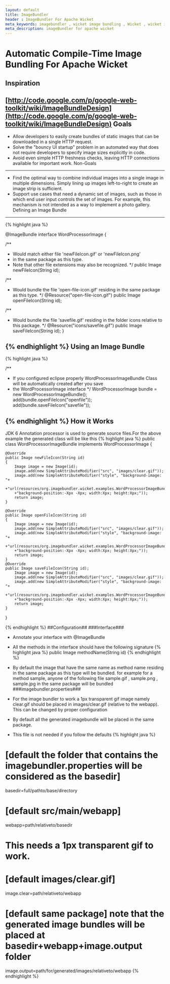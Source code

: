 ```yaml
---
layout: default
title: ImageBundler
header : ImageBundler For Apache Wicket
meta_keywords: imagebundler , wicket image bundling , Wicket , wicket image sprite 
meta_description: imageBundler for apache wicket
---
```


Automatic Compile-Time Image Bundling For Apache Wicket
=======================================================
Inspiration
-----------
[http://code.google.com/p/google-web-toolkit/wiki/ImageBundleDesign](http://code.google.com/p/google-web-toolkit/wiki/ImageBundleDesign)
Goals
-----
*	Allow developers to easily create bundles of static images that can be downloaded in a single HTTP request.
*	Solve the "bouncy UI startup" problem in an automated way that does not require developers to specify image sizes explicitly in code.
*	Avoid even simple HTTP freshness checks, leaving HTTP connections available for important work.
Non-Goals
---------
*	Find the optimal way to combine individual images into a single image in multiple dimensions. Simply lining up images left-to-right to create an image strip is sufficient.
*	Support use cases that need a dynamic set of images, such as those in which end user input controls the set of images. For example, this mechanism is not intended as a way to implement a photo gallery.
Defining an Image Bundle
------------------------
{% highlight java %}

@ImageBundle
interface WordProcessorImage {

  /**
   * Would match either file 'newFileIcon.gif' or 'newFileIcon.png'
   * in the same package as this type.
   * Note that other file extensions may also be recognized.
   */
  public Image newFileIcon(String id);

  /**
   * Would bundle the file 'open-file-icon.gif' residing in the same package as this type.
   */
  @Resource("open-file-icon.gif")
  public Image openFileIcon(String id);

  /**
   * Would bundle the file 'savefile.gif' residing in the folder icons relative to this package.
   */
  @Resource("icons/savefile.gif")
  public Image saveFileIcon(String id);
}

{% endhighlight %}
Using an Image Bundle
---------------------
{% highlight java %}

  /**
   *  If you configured eclipse properly WordProcessorImageBundle Class will be automatically created after you save
   *  the  WordProcessorImage interface
   */
  WordProcessorImage bundle = new WordProcessorImageBundle();
  add(bundle.openFileIcon("openfile"));
  add(bundle.saveFileIcon("savefile"));

{% endhighlight %}
How it Works
------------
JDK 6 Annotation processor is used to generate source files.For the above example the generated class will
be like this
{% highlight java %}
public class WordProcessorImageBundle implements WordProcessorImage
{
	
	@Override
	public Image newFileIcon(String id)
	{
		Image image = new Image(id);
		image.add(new SimpleAttributeModifier("src", "images/clear.gif"));
		image.add(new SimpleAttributeModifier("style", "background-image: "+
		+"url(resources/org.imagebundler.wicket.examples.WordProcessorImageBundle/WordProcessorImageBundle.png);"
		+"background-position:-Xpx -Xpx; width:Xpx; height:Xpx;"));
		return image;
	}
	
	@Override
	public Image openFileIcon(String id)
	{
		Image image = new Image(id);
		image.add(new SimpleAttributeModifier("src", "images/clear.gif"));
		image.add(new SimpleAttributeModifier("style", "background-image: "+
		+"url(resources/org.imagebundler.wicket.examples.WordProcessorImageBundle/WordProcessorImageBundle.png);"
		+"background-position:-Xpx -Xpx; width:Xpx; height:Xpx;"));
		return image;
	}
	@Override
	public Image saveFileIcon(String id);
		Image image = new Image(id);
		image.add(new SimpleAttributeModifier("src", "images/clear.gif"));
		image.add(new SimpleAttributeModifier("style", "background-image: "+
		+"url(resources/org.imagebundler.wicket.examples.WordProcessorImageBundle/WordProcessorImageBundle.png);"
		+"background-position:-Xpx -Xpx; width:Xpx; height:Xpx;"));
		return image;
	}
}

{% endhighlight %}
##Configuration##
###Interface###
*	Annotate your interface with @ImageBundle
*	All the methods in the interface should have the following signature 
{% highlight java %}
public Image methodName(String id)
{% endhighlight %}
*	By default the image that have the same name as method name residing in the same package as this type will be bundled. for example for a method
sample, anyone of the following file sample.gif , sample.png  , sample.jpg in the same package will be bundled
###imagebundler.properties###

*	For the image bundler to work a 1px transparent gif image namely clear.gif should be placed in  images/clear.gif (relative to the webapp). This can be changed by proper configuration
*	By default all the generated imagebundle will be placed in the same package.
*	This file is not needed if you follow the defaults
{% highlight java %}
# [default the folder that contains the imagebundler.properties will be considered as the basedir]
basedir=full/pathto/base/directory
# [default src/main/webapp]
webapp=path/relativeto/basedir
# This needs a 1px transparent gif to work.
# [default images/clear.gif]
image.clear=path/relativeto/webapp
# [default same package] note that the generated image bundles will be placed at basedir+webapp+image.output folder
image.output=path/for/generated/images/relativeto/webapp
{% endhighlight %}
